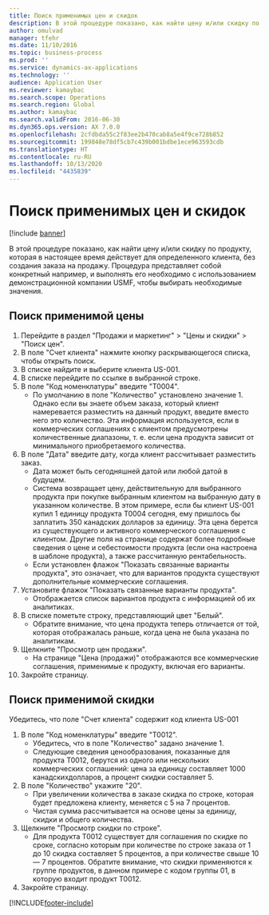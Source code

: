```yaml
---
title: Поиск применимых цен и скидок
description: В этой процедуре показано, как найти цену и/или скидку по продукту, которая в настоящее время действует для определенного клиента, без создания заказа на продажу.
author: omulvad
manager: tfehr
ms.date: 11/10/2016
ms.topic: business-process
ms.prod: ''
ms.service: dynamics-ax-applications
ms.technology: ''
audience: Application User
ms.reviewer: kamaybac
ms.search.scope: Operations
ms.search.region: Global
ms.author: kamaybac
ms.search.validFrom: 2016-06-30
ms.dyn365.ops.version: AX 7.0.0
ms.openlocfilehash: 2cfdbda55c2f83ee2b470cab8a5e4f9ce728b852
ms.sourcegitcommit: 199848e78df5cb7c439b001bdbe1ece963593cdb
ms.translationtype: HT
ms.contentlocale: ru-RU
ms.lasthandoff: 10/13/2020
ms.locfileid: "4435839"
---
```

# <a name="look-up-applicable-prices-and-discounts"></a>Поиск применимых цен и скидок

[!include [banner](../../includes/banner.md)]

В этой процедуре показано, как найти цену и/или скидку по продукту, которая в настоящее время действует для определенного клиента, без создания заказа на продажу. Процедура представляет собой конкретный например, и выполнять его необходимо с использованием демонстрационной компании USMF, чтобы выбирать необходимые значения.


## <a name="find-the-applicable-price"></a>Поиск применимой цены
1. Перейдите в раздел "Продажи и маркетинг" > "Цены и скидки" > "Поиск цен".
2. В поле "Счет клиента" нажмите кнопку раскрывающегося списка, чтобы открыть поиск.
3. В списке найдите и выберите клиента US-001.
4. В списке перейдите по ссылке в выбранной строке.
5. В поле "Код номенклатуры" введите "T0004".
    * По умолчанию в поле "Количество" установлено значение 1. Однако если вы знаете объем заказа, который клиент намеревается разместить на данный продукт, введите вместо него это количество. Эта информация используется, если в коммерческих соглашениях с клиентом предусмотрены количественные диапазоны, т. е. если цена продукта зависит от минимального приобретаемого количества.  
6. В поле "Дата" введите дату, когда клиент рассчитывает разместить заказ. 
    * Дата может быть сегодняшней датой или любой датой в будущем.  
    * Система возвращает цену, действительную для выбранного продукта при покупке выбранным клиентом на выбранную дату в указанном количестве. В этом примере, если бы клиент US-001 купил 1 единицу продукта T0004 сегодня, ему пришлось бы заплатить 350 канадских долларов за единицу. Эта цена берется из существующего и активного коммерческого соглашения с клиентом.      Другие поля на странице содержат более подробные сведения о цене и себестоимости продукта (если она настроена в шаблоне продукта), а также рассчитанную рентабельность.  
    * Если установлен флажок "Показать связанные варианты продукта", это означает, что для вариантов продукта существуют дополнительные коммерческие соглашения.  
7. Установите флажок "Показать связанные варианты продукта".
    * Отображается список вариантов продукта с информацией об их аналитиках.  
8. В списке пометьте строку, представляющий цвет "Белый".
    * Обратите внимание, что цена продукта теперь отличается от той, которая отображалась раньше, когда цена не была указана по аналитикам.  
9. Щелкните "Просмотр цен продажи".
    * На странице "Цена (продажи)" отображаются все коммерческие соглашения, применимые к продукту, включая его варианты.  
10. Закройте страницу.

## <a name="find-the-applicable-discount"></a>Поиск применимой скидки
Убедитесь, что поле "Счет клиента" содержит код клиента US-001    
1. В поле "Код номенклатуры" введите "T0012".
    * Убедитесь, что в поле "Количество" задано значение 1.  
    * Следующие сведения ценообразования, показанные для продукта T0012, берутся из одного или нескольких коммерческих соглашений: цена за единицу составляет 1000 канадскихдолларов, а процент скидки составляет 5.  
2. В поле "Количество" укажите "20".
    * При увеличении количества в заказе скидка по строке, которая будет предложена клиенту, меняется с 5 на 7 процентов.  
    * Чистая сумма рассчитывается на основе цены за единицу, скидки и общего количества.  
3. Щелкните "Просмотр скидки по строке".
    * Для продукта T0012 существует для соглашения по скидке по сроке, согласно которым при количестве по строке заказа от 1 до 10 скидка составляет 5 процентов, а при количестве свыше 10 — 7 процентов. Обратите внимание, что скидки применяются к группе продуктов, в данном примере с кодом группы 01, в которую входит продукт T0012.  
4. Закройте страницу.



[!INCLUDE[footer-include](../../../includes/footer-banner.md)]